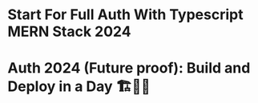 # Start For Full Auth With Typescript MERN Stack 2024


# Auth 2024 (Future proof): Build and Deploy in a Day 🏗️🏬🛫